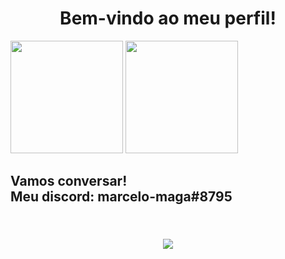 # <center> Bem-vindo ao meu perfil!<center>
<div>
  <img  height="180em" src="https://github-readme-stats.vercel.app/api?username=Marcelo-maga&show_icons=true&theme=tokyonight&include_all_commits=true&count_private=true" />
  <img  height="180em" src="https://github-readme-stats.vercel.app/api/top-langs/?username=Marcelo-maga&layout=compact&theme=tokyonight" />
<div>
<div>
  <h2>
      Vamos conversar!</br>
      Meu discord: marcelo-maga#8795
  <h2>
  </br>
  <div>
    <center><img src="https://thumbs.gfycat.com/AcademicEllipticalDwarfmongoose-size_restricted.gif" /><center>
  </div>
<div>
